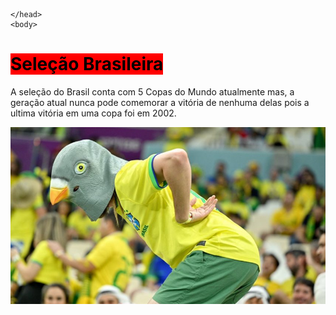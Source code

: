 <!DOCTYPE html>
<html lang="pt-BR">
    <head>
        <meta charset="UTF-8">
        <meta name="viewport" content="width=device-width inicial-scale:1.0">
        <title> Allan </title>
        <link rel="stylesheet" type="text/css" href="styles.css" />
        
    </head>
    <body>
   <h1><mark style="background-color:red;">Seleção Brasileira</mark></h1>
    <p>A seleção do Brasil conta com 5 Copas do Mundo atualmente mas, a geração atual nunca pode comemorar a vitória de nenhuma delas pois a ultima vitória em uma copa foi em 2002.</p> 
<picture>
  <source media="(min-width: 600px)" />
  <img src="pombo.jpg" alt="pombo" />
</picture>
    </body>
</html>
